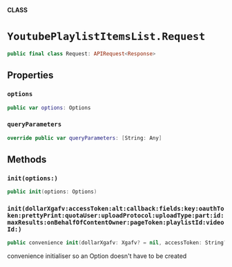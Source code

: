 **CLASS**

# `YoutubePlaylistItemsList.Request`

```swift
public final class Request: APIRequest<Response>
```

## Properties
### `options`

```swift
public var options: Options
```

### `queryParameters`

```swift
override public var queryParameters: [String: Any]
```

## Methods
### `init(options:)`

```swift
public init(options: Options)
```

### `init(dollarXgafv:accessToken:alt:callback:fields:key:oauthToken:prettyPrint:quotaUser:uploadProtocol:uploadType:part:id:maxResults:onBehalfOfContentOwner:pageToken:playlistId:videoId:)`

```swift
public convenience init(dollarXgafv: Xgafv? = nil, accessToken: String? = nil, alt: Alt? = nil, callback: String? = nil, fields: String? = nil, key: String? = nil, oauthToken: String? = nil, prettyPrint: Bool? = nil, quotaUser: String? = nil, uploadProtocol: String? = nil, uploadType: String? = nil, part: [String], id: [String]? = nil, maxResults: Int? = nil, onBehalfOfContentOwner: String? = nil, pageToken: String? = nil, playlistId: String? = nil, videoId: String? = nil)
```

convenience initialiser so an Option doesn't have to be created

